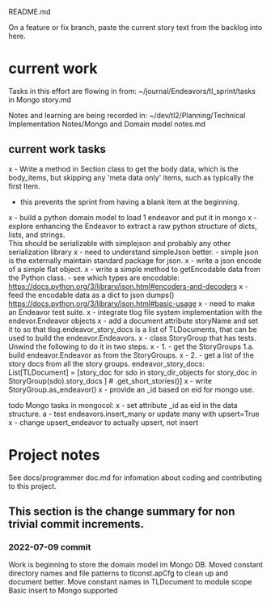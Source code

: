 README.md

On a feature or fix branch, paste the current story text 
from the backlog into here.
# current work

Tasks in this effort are flowing in from:
    ~/journal/Endeavors/tl_sprint/tasks in Mongo story.md

Notes and learning are being recorded in:
    ~/dev/tl2/Planning/Technical Implementation Notes/Mongo and Domain model notes.md

## current work tasks

x - Write a method in Section class to get the body data, which is the body_items, but skipping any 'meta data only'
items, such as typically the first Item.
 - this prevents the sprint from having a blank item at the beginning.

x - build a python domain model to load 1 endeavor and put it in mongo
  x - explore enhancing the Endeavor to extract a raw python structure of dicts, lists, and strings.  
   This should be serializable with simplejson and probably any other serialization library
   x - need to understand simpleJson better.
        - simple json is the externally maintain standard package for json.
   x - write a json encode of a simple flat object.
    x - write a simple method to getEncodable data from the Python class.
        - see which types are encodable: https://docs.python.org/3/library/json.html#encoders-and-decoders
    x - feed the encodable data as a dict to json dumps() https://docs.python.org/3/library/json.html#basic-usage
    x - need to make an Endeavor test suite.
    x - integrate tlog file system implementation with the endevor.Endeavor objects
        x - add a document attribute storyName and set it to so that tlog.endeavor_story_docs 
        is a list of TLDocuments, that can be used to build the endeavor.Endeavors.
        x - class StoryGroup that has tests.  Unwind the following to do it in two steps.
      x - 1. - get the StoryGroups
          1.a. build endeavor.Endeavor as from the StoryGroups.
      x - 2. - get a list of the story docs from all the story groups.
        endeavor_story_docs: List[TLDocument] = [story_doc for sdo in story_dir_objects
                                             for story_doc in StoryGroup(sdo).story_docs ] #  .get_short_stories()]
        x - write StoryGroup.as_endeavor()
x -  provide an _id based on eid for mongo use. 

todo Mongo tasks in mongocol:
  x - set attribute _id as eid in the data structure.
  a - test endeavors.insert_many or update many with upsert=True
  x - change upsert_endeavor to actually upsert, not insert


# Project notes
See docs/programmer doc.md for infomation about coding and contributing to this project.

## This section is the change summary for non trivial commit increments.
### 2022-07-09 commit
Work is beginning to store the domain model im Mongo DB.
Moved constant directory names and file patterns to tlconst.apCfg to clean up and document better.
Move constant names in TLDocument to module scope
Basic insert to Mongo supported
